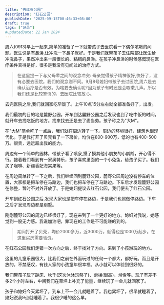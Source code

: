 ```yaml
---
title: "去红石公园"
description: "红石公园"
publishDate: "2025-09-15T00:46:33+08:00"
draft: true
tags: ["记录"]
#updatedDate: 22 Jan 2024
---
```


周六(0913)早上一起来,简单的准备了一下就带孩子去医院看一下偶尔咳嗽的问题。医生说是有鼻涕,让冲洗一下鼻子就好。于是我们就带孩子去住院部让医生给冲洗鼻子，果然冲出来一段很长的、粘稠的鼻涕。在孩子冲鼻涕的时候感慨现在医疗条件真得是好，很多是我没有见闻过的治疗方式。

> 在这里提一下与父母辈之间的观念冲突: 母亲觉得孩子精神很好,快好了，没有必要去医院。我们的观念则不同。9月8号媳妇带孩子去过医院,周六是去确认治疗是否有效。为啥要去确认呢?因为孩子有时还是会咳嗽几声。所以我们还是比较警慎的，去医院比较放心。

去完医院之后,我们就回家吃早饭了。上午10点15分左右就全部准备好了，出发。

我们最初的目的地是麓野公园。开车到达麓野公园之后发现也到了吃中饭的时间，就开车去找吃饭的地方。找来找去还是去了麦当劳。孩子称之为"大M"。

在"大M"简单吃了一点后，我们就在周边转了一下。周边的环境很好，建筑也很现代化。于是我打开了贝壳看了一下房价，均价在800-900万，低的也有400-500万。很贵，远远超出我的能力。

周边有一个简单的园林，带孩子看了喷泉,摸了摸其他小朋友的小鹦鹉，开心得不行。接着我们看到有一家奥特乐，孩子喜欢里面的一个小兔兔，给孩子买了。我们买了咖啡、新疆香妃海棠果等。

在周边简单转了一下之后，我们继续回到麓野公园，麓野公园周边没有停车的位置，大家都是把车停在马路边，我们也把车停在了马路边。下车后才发现麓野公园在修整，暂时不对外开放了。于是媳妇提议去红石公园，我们便去了红石公园。

开车到红石公园之后,发现大家也是把车停在路边，于是我们也照做停路边。下车之后才发现周边都是别墅。

刚刚麓野公园的周边已经很好了，现在来到了一个更好的地方。媳妇对我说，她感觉到一股无力感。我说加油吧，靠现在的工作是不可能赚的到的。

> 期间打开了贝壳，均价2000多万，近3000万，低得也是1000万起步。在这里买房需要验资。

在红石公园我们走错一次方向之后，终于找对了方向。来到了小孩游玩的地方。

这里的儿童乐园很大，比我们之前在外面玩过的任何一个都大，都好玩。而且是开放的。不禁感叹，有钱人家的小孩童年很幸福。从小就可以体验到很好的。

我们带孩子玩了蹦床、秋千(这次沐沐玩够了)、滑梯(很高)、滑索等。玩了有差不多2个小时左右，中间我们在草坪上补充了能量，继续玩了一会儿就回家了。

孩子和媳妇今天累坏了，到车上不一会儿就睡着了。我也累坏了，很早就睡着了，媳妇说我9点就睡着了。我很少睡的这么早。




















